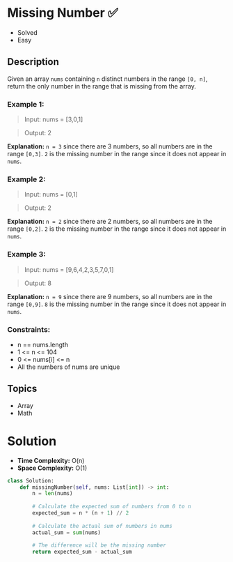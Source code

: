 # Missing Number ✅
- Solved
- Easy

## Description

Given an array `nums` containing `n` distinct numbers in the range `[0, n]`, return the only number in the range that is missing from the array.

### Example 1:

> Input: nums = [3,0,1]

> Output: 2

**Explanation:** `n = 3` since there are 3 numbers, so all numbers are in the range `[0,3]`. `2` is the missing number in the range since it does not appear in `nums`.

### Example 2:

> Input: nums = [0,1]

> Output: 2

**Explanation:** `n = 2` since there are 2 numbers, so all numbers are in the range `[0,2]`. `2` is the missing number in the range since it does not appear in `nums`.

### Example 3:

> Input: nums = [9,6,4,2,3,5,7,0,1]

> Output: 8

**Explanation:** `n = 9` since there are 9 numbers, so all numbers are in the range `[0,9]`. `8` is the missing number in the range since it does not appear in `nums`.
 

### Constraints:

- n == nums.length
- 1 <= n <= 104
- 0 <= nums[i] <= n
- All the numbers of nums are unique

## Topics
- Array
- Math

# Solution
- **Time Complexity:** O(n)
- **Space Complexity:** O(1)

```py
class Solution:
    def missingNumber(self, nums: List[int]) -> int:
        n = len(nums)
        
        # Calculate the expected sum of numbers from 0 to n
        expected_sum = n * (n + 1) // 2
        
        # Calculate the actual sum of numbers in nums
        actual_sum = sum(nums)
        
        # The difference will be the missing number
        return expected_sum - actual_sum
```